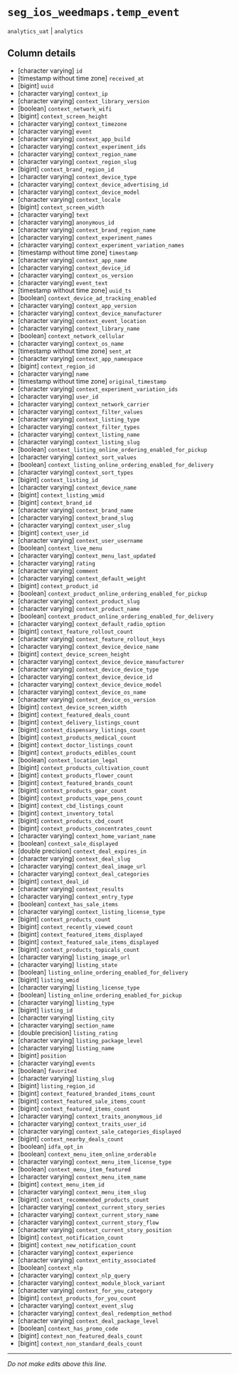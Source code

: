 # `seg_ios_weedmaps.temp_event`
`analytics_uat` | `analytics`

## Column details
* [character varying] `id`
* [timestamp without time zone] `received_at`
* [bigint]    `uuid`
* [character varying] `context_ip`
* [character varying] `context_library_version`
* [boolean]   `context_network_wifi`
* [bigint]    `context_screen_height`
* [character varying] `context_timezone`
* [character varying] `event`
* [character varying] `context_app_build`
* [character varying] `context_experiment_ids`
* [character varying] `context_region_name`
* [character varying] `context_region_slug`
* [bigint]    `context_brand_region_id`
* [character varying] `context_device_type`
* [character varying] `context_device_advertising_id`
* [character varying] `context_device_model`
* [character varying] `context_locale`
* [bigint]    `context_screen_width`
* [character varying] `text`
* [character varying] `anonymous_id`
* [character varying] `context_brand_region_name`
* [character varying] `context_experiment_names`
* [character varying] `context_experiment_variation_names`
* [timestamp without time zone] `timestamp`
* [character varying] `context_app_name`
* [character varying] `context_device_id`
* [character varying] `context_os_version`
* [character varying] `event_text`
* [timestamp without time zone] `uuid_ts`
* [boolean]   `context_device_ad_tracking_enabled`
* [character varying] `context_app_version`
* [character varying] `context_device_manufacturer`
* [character varying] `context_event_location`
* [character varying] `context_library_name`
* [boolean]   `context_network_cellular`
* [character varying] `context_os_name`
* [timestamp without time zone] `sent_at`
* [character varying] `context_app_namespace`
* [bigint]    `context_region_id`
* [character varying] `name`
* [timestamp without time zone] `original_timestamp`
* [character varying] `context_experiment_variation_ids`
* [character varying] `user_id`
* [character varying] `context_network_carrier`
* [character varying] `context_filter_values`
* [character varying] `context_listing_type`
* [character varying] `context_filter_types`
* [character varying] `context_listing_name`
* [character varying] `context_listing_slug`
* [boolean]   `context_listing_online_ordering_enabled_for_pickup`
* [character varying] `context_sort_values`
* [boolean]   `context_listing_online_ordering_enabled_for_delivery`
* [character varying] `context_sort_types`
* [bigint]    `context_listing_id`
* [character varying] `context_device_name`
* [bigint]    `context_listing_wmid`
* [bigint]    `context_brand_id`
* [character varying] `context_brand_name`
* [character varying] `context_brand_slug`
* [character varying] `context_user_slug`
* [bigint]    `context_user_id`
* [character varying] `context_user_username`
* [boolean]   `context_live_menu`
* [character varying] `context_menu_last_updated`
* [character varying] `rating`
* [character varying] `comment`
* [character varying] `context_default_weight`
* [bigint]    `context_product_id`
* [boolean]   `context_product_online_ordering_enabled_for_pickup`
* [character varying] `context_product_slug`
* [character varying] `context_product_name`
* [boolean]   `context_product_online_ordering_enabled_for_delivery`
* [character varying] `context_default_radio_option`
* [bigint]    `context_feature_rollout_count`
* [character varying] `context_feature_rollout_keys`
* [character varying] `context_device_device_name`
* [bigint]    `context_device_screen_height`
* [character varying] `context_device_device_manufacturer`
* [character varying] `context_device_device_type`
* [character varying] `context_device_device_id`
* [character varying] `context_device_device_model`
* [character varying] `context_device_os_name`
* [character varying] `context_device_os_version`
* [bigint]    `context_device_screen_width`
* [bigint]    `context_featured_deals_count`
* [bigint]    `context_delivery_listings_count`
* [bigint]    `context_dispensary_listings_count`
* [bigint]    `context_products_medical_count`
* [bigint]    `context_doctor_listings_count`
* [bigint]    `context_products_edibles_count`
* [boolean]   `context_location_legal`
* [bigint]    `context_products_cultivation_count`
* [bigint]    `context_products_flower_count`
* [bigint]    `context_featured_brands_count`
* [bigint]    `context_products_gear_count`
* [bigint]    `context_products_vape_pens_count`
* [bigint]    `context_cbd_listings_count`
* [bigint]    `context_inventory_total`
* [bigint]    `context_products_cbd_count`
* [bigint]    `context_products_concentrates_count`
* [character varying] `context_home_variant_name`
* [boolean]   `context_sale_displayed`
* [double precision] `context_deal_expires_in`
* [character varying] `context_deal_slug`
* [character varying] `context_deal_image_url`
* [character varying] `context_deal_categories`
* [bigint]    `context_deal_id`
* [character varying] `context_results`
* [character varying] `context_entry_type`
* [boolean]   `context_has_sale_items`
* [character varying] `context_listing_license_type`
* [bigint]    `context_products_count`
* [bigint]    `context_recently_viewed_count`
* [bigint]    `context_featured_items_displayed`
* [bigint]    `context_featured_sale_items_displayed`
* [bigint]    `context_products_topicals_count`
* [character varying] `listing_image_url`
* [character varying] `listing_state`
* [boolean]   `listing_online_ordering_enabled_for_delivery`
* [bigint]    `listing_wmid`
* [character varying] `listing_license_type`
* [boolean]   `listing_online_ordering_enabled_for_pickup`
* [character varying] `listing_type`
* [bigint]    `listing_id`
* [character varying] `listing_city`
* [character varying] `section_name`
* [double precision] `listing_rating`
* [character varying] `listing_package_level`
* [character varying] `listing_name`
* [bigint]    `position`
* [character varying] `events`
* [boolean]   `favorited`
* [character varying] `listing_slug`
* [bigint]    `listing_region_id`
* [bigint]    `context_featured_branded_items_count`
* [bigint]    `context_featured_sale_items_count`
* [bigint]    `context_featured_items_count`
* [character varying] `context_traits_anonymous_id`
* [character varying] `context_traits_user_id`
* [character varying] `context_sale_categories_displayed`
* [bigint]    `context_nearby_deals_count`
* [boolean]   `idfa_opt_in`
* [boolean]   `context_menu_item_online_orderable`
* [character varying] `context_menu_item_license_type`
* [boolean]   `context_menu_item_featured`
* [character varying] `context_menu_item_name`
* [bigint]    `context_menu_item_id`
* [character varying] `context_menu_item_slug`
* [bigint]    `context_recommended_products_count`
* [character varying] `context_current_story_series`
* [character varying] `context_current_story_name`
* [character varying] `context_current_story_flow`
* [character varying] `context_current_story_position`
* [bigint]    `context_notification_count`
* [bigint]    `context_new_notification_count`
* [character varying] `context_experience`
* [character varying] `context_entity_associated`
* [boolean]   `context_nlp`
* [character varying] `context_nlp_query`
* [character varying] `context_module_block_variant`
* [character varying] `context_for_you_category`
* [bigint]    `context_products_for_you_count`
* [character varying] `context_event_slug`
* [character varying] `context_deal_redemption_method`
* [character varying] `context_deal_package_level`
* [boolean]   `context_has_promo_code`
* [bigint]    `context_non_featured_deals_count`
* [bigint]    `context_non_standard_deals_count`

-------------------------------------------------------------------------------
*Do not make edits above this line.*
